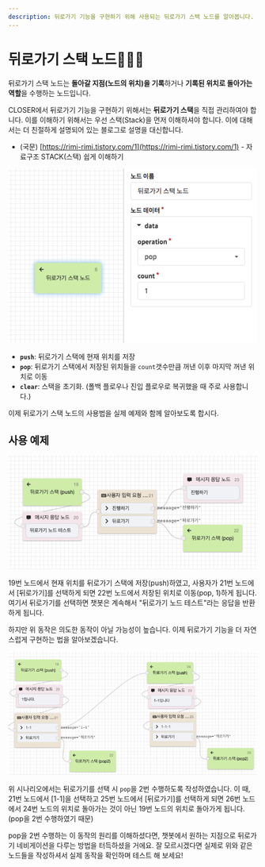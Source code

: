 ```yaml
---
description: 뒤로가기 기능을 구현하기 위해 사용되는 뒤로가기 스택 노드를 알아봅니다.
---
```


# 뒤로가기 스택 노드👩🏻‍🔬

뒤로가기 스택 노드는 **돌아갈 지점\(노드의 위치\)을 기록**하거나 **기록된 위치로 돌아가는 역할**을 수행하는 노드입니다. 

CLOSER에서 뒤로가기 기능을 구현하기 위해서는 **뒤로가기 스택**을 직접 관리하여야 합니다. 이를 이해하기 위해서는 우선 스택\(Stack\)을 먼저 이해하셔야 합니다. 이에 대해서는 더 친절하게 설명되어 있는 블로그로 설명을 대신합니다.

* \(국문\) [https://rimi-rimi.tistory.com/1](https://rimi-rimi.tistory.com/1) - 자료구조 STACK\(스택\) 쉽게 이해하기

![&#xB4A4;&#xB85C;&#xAC00;&#xAE30; &#xC2A4;&#xD0DD; &#xB178;&#xB4DC;](../../../.gitbook/assets/backstack_node_example_1.png)

* **`push`**: 뒤로가기 스택에 현재 위치를 저장
* **`pop`**: 뒤로가기 스택에서 저장된 위치들을 `count`갯수만큼 꺼낸 이후 마지막 꺼낸 위치로 이동
* **`clear`**: 스택을 초기화. \(폴백 플로우나 진입 플로우로 복귀했을 때 주로 사용합니다.\)

이제 뒤로가기 스택 노드의 사용법을 실제 예제와 함께 알아보도록 합시다.

## 사용 예제

![&#xB4A4;&#xB85C;&#xAC00;&#xAE30; &#xC2A4;&#xD0DD; &#xB178;&#xB4DC; &#xC0AC;&#xC6A9; &#xC608;&#xC2DC; - pop count 1](../../../.gitbook/assets/backstack_node_example_2.png)

19번 노드에서 현재 위치를 뒤로가기 스택에 저장\(push\)하였고, 사용자가 21번 노드에서 \[뒤로가기\]를 선택하게 되면 22번 노드에서 저장된 위치로 이동\(pop, 1\)하게 됩니다. 여기서 뒤로가기를 선택하면 챗봇은 계속해서 "뒤로가기 노드 테스트"라는 응답을 반환하게 됩니다.

하지만 위 동작은 의도한 동작이 아닐 가능성이 높습니다. 이제 뒤로가기 기능을 더 자연스럽게 구현하는 법을 알아보겠습니다.

![&#xB4A4;&#xB85C;&#xAC00;&#xAE30; &#xC2A4;&#xD0DD; &#xB178;&#xB4DC; &#xC0AC;&#xC6A9; &#xC608;&#xC2DC; - pop count 2](../../../.gitbook/assets/backstack_node_example_3.png)

위 시나리오에서는 뒤로가기를 선택 시 `pop`을 2번 수행하도록 작성하였습니다. 이 때, 21번 노드에서 \[1-1\]을 선택하고 25번 노드에서 \[뒤로가기\]를 선택하게 되면 26번 노드에서 24번 노드의 위치로 돌아가는 것이 아닌 19번 노드의 위치로 돌아가게 됩니다. \(pop을 2번 수행하였기 때문\) 

pop을 2번 수행하는 이 동작의 원리를 이해하셨다면, 챗봇에서 원하는 지점으로 뒤로가기 네비게이션을 다루는 방법을 터득하셨을 거에요. 잘 모르시겠다면 실제로 위와 같은 노드들을 작성하셔서 실제 동작을 확인하며 테스트 해 보세요!



